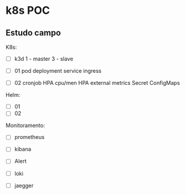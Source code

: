 # k8s POC
Estudo campo 
---
K8s:

* [ ] k3d
		1 - master
		3 - slave
		
* [ ] 01
		pod
		deployment
		service
		ingress
* [ ] 02
		cronjob
		HPA cpu/men
		HPA external metrics
		Secret
		ConfigMaps
	  

	  
Helm:
* [ ] 01
* [ ] 02 

Monitoramento:

* [ ] prometheus
* [ ] kibana
* [ ] Alert
* [ ] loki
* [ ] jaegger




